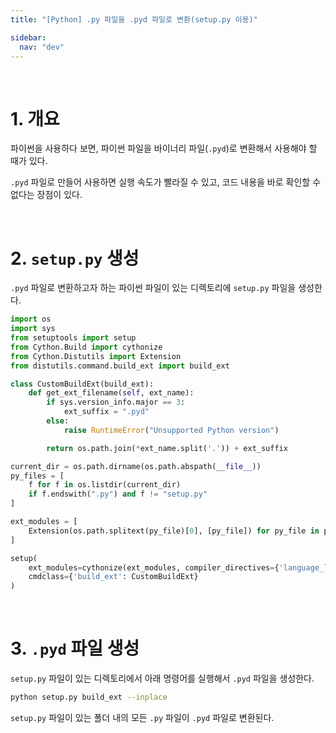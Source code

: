 ```yaml
---
title: "[Python] .py 파일을 .pyd 파일로 변환(setup.py 이용)"

sidebar:
  nav: "dev"
---
```


<br/>

# 1. 개요

파이썬을 사용하다 보면, 파이썬 파일을 바이너리 파일(`.pyd`)로 변환해서 사용해야 할 때가 있다.

`.pyd` 파일로 만들어 사용하면 실행 속도가 빨라질 수 있고, 코드 내용을 바로 확인할 수 없다는 장점이 있다.

<br/>

# 2. `setup.py` 생성

`.pyd` 파일로 변환하고자 하는 파이썬 파일이 있는 디렉토리에 `setup.py` 파일을 생성한다.

```python
import os
import sys
from setuptools import setup
from Cython.Build import cythonize
from Cython.Distutils import Extension
from distutils.command.build_ext import build_ext

class CustomBuildExt(build_ext):
    def get_ext_filename(self, ext_name):
        if sys.version_info.major == 3:
            ext_suffix = ".pyd"
        else:
            raise RuntimeError("Unsupported Python version")

        return os.path.join(*ext_name.split('.')) + ext_suffix

current_dir = os.path.dirname(os.path.abspath(__file__))
py_files = [
    f for f in os.listdir(current_dir)
    if f.endswith(".py") and f != "setup.py"
]

ext_modules = [
    Extension(os.path.splitext(py_file)[0], [py_file]) for py_file in py_files
]

setup(
    ext_modules=cythonize(ext_modules, compiler_directives={'language_level': "3"}),
    cmdclass={'build_ext': CustomBuildExt}
)
```

<br/>

# 3. `.pyd` 파일 생성

`setup.py` 파일이 있는 디렉토리에서 아래 명령어를 실행해서 `.pyd` 파일을 생성한다.

```bash
python setup.py build_ext --inplace
```

`setup.py` 파일이 있는 폴더 내의 모든 `.py` 파일이 `.pyd` 파일로 변환된다.

<br/>
